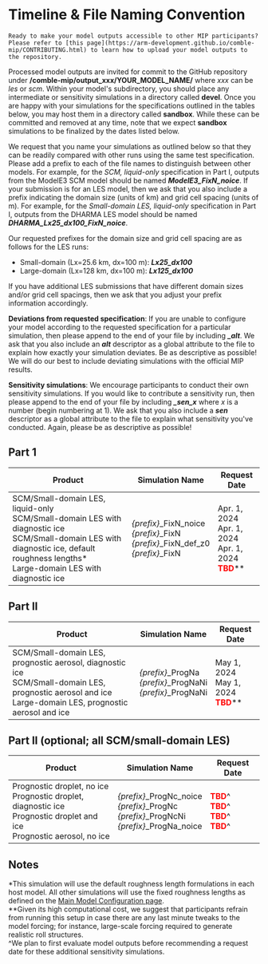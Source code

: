 # Timeline & File Naming Convention

```{attention}
Ready to make your model outputs accessible to other MIP participants? Please refer to [this page](https://arm-development.github.io/comble-mip/CONTRIBUTING.html) to learn how to upload your model outputs to the repository.
```

Processed model outputs are invited for commit to the GitHub repository under **/comble-mip/output_xxx/YOUR_MODEL_NAME/** where *xxx* can be *les* or *scm*. Within your model's subdirectory, you should place any intermediate or sensitivity simulations in a directory called **devel**. Once you are happy with your simulations for the specifications outlined in the tables below, you may host them in a directory called **sandbox**. While these can be committed and removed at any time, note that we expect **sandbox** simulations to be finalized by the dates listed below.

We request that you name your simulations as outlined below so that they can be readily compared with other runs using the same test specification. Please add a prefix to each of the file names to distinguish between other models. For example, for the *SCM, liquid-only* specification in Part I, outputs from the ModelE3 SCM model should be named ***ModelE3_FixN_noice***. If your submission is for an LES model, then we ask that you also include a prefix indicating the domain size (units of km) and grid cell spacing (units of m). For example, for the *Small-domain LES, liquid-only* specification in Part I, outputs from the DHARMA LES model should be named ***DHARMA_Lx25_dx100_FixN_noice***.

Our requested prefixes for the domain size and grid cell spacing are as follows for the LES runs:
* Small-domain (Lx=25.6 km, dx=100 m): ***Lx25_dx100***
* Large-domain (Lx=128 km, dx=100 m): ***Lx125_dx100***

If you have additional LES submissions that have different domain sizes and/or grid cell spacings, then we ask that you adjust your prefix information accordingly.

**Deviations from requested specification**: If you are unable to configure your model according to the requested specification for a particular simulation, then please append to the end of your file by including ***_alt***. We ask that you also include an ***alt*** descriptor as a global attribute to the file to explain how exactly your simulation deviates. Be as descriptive as possible! We will do our best to include deviating simulations with the official MIP results.

**Sensitivity simulations**: We encourage participants to conduct their own sensitivity simulations. If you would like to contribute a sensitivity run, then please append to the end of your file by including ***_sen_x*** where *x* is a number (begin numbering at 1). We ask that you also include a ***sen*** descriptor as a global attribute to the file to explain what sensitivity you've conducted. Again, please be as descriptive as possible!

## Part 1
| Product                                                                                                                                                      | Simulation Name                                                                        | Request Date                                                                                    |
|--------------------------------------------------------------------------------------------------------------------------------------------------------------|----------------------------------------------------------------------------------------|---------------------------------------------------------------------------------------------|
| SCM/Small-domain LES, liquid-only<br>SCM/Small-domain LES with diagnostic ice<br>SCM/Small-domain LES with diagnostic ice, default roughness lengths*<br>Large-domain LES with diagnostic ice | *{prefix}*_FixN_noice<br>*{prefix}*_FixN<br>*{prefix}*_FixN_def_z0<br>*{prefix}*_FixN | Apr. 1, 2024<br>Apr. 1, 2024<br>Apr. 1, 2024<br><span style="color:red">**TBD**</span>** |

## Part II
| Product                                                                                                                                                      | Simulation Name                                                  | Request Date                                                                  |
|--------------------------------------------------------------------------------------------------------------------------------------------------------------|------------------------------------------------------------------|---------------------------------------------------------------------------|
| SCM/Small-domain LES, prognostic aerosol, diagnostic ice<br>SCM/Small-domain LES, prognostic aerosol and ice<br>Large-domain LES, prognostic aerosol and ice | *{prefix}*_ProgNa<br>*{prefix}*_ProgNaNi<br>*{prefix}*_ProgNaNi | May 1, 2024<br>May 1, 2024<br><span style="color:red">**TBD**</span>** |

## Part II (optional; all SCM/small-domain LES)
| Product                                                                                                                      | Simulation Name                                                                                | Request Date                                                     |
|------------------------------------------------------------------------------------------------------------------------------|------------------------------------------------------------------------------------------------|--------------------------------------------------------------|
| Prognostic droplet, no ice<br>Prognostic droplet, diagnostic ice<br>Prognostic droplet and ice<br>Prognostic aerosol, no ice | *{prefix}*_ProgNc_noice<br>*{prefix}*_ProgNc<br>*{prefix}*_ProgNcNi<br>*{prefix}*_ProgNa_noice | <span style="color:red">**TBD**</span>^<br><span style="color:red">**TBD**</span>^<br><span style="color:red">**TBD**</span>^<br><span style="color:red">**TBD**</span>^ |

## Notes
*This simulation will use the default roughness length formulations in each host model. All other simulations will use the fixed roughness lengths as defined on the [Main Model Configuration page](https://arm-development.github.io/comble-mip/main_configuration.html).
<br>
**Given its high computational cost, we suggest that participants refrain from running this setup in case there are any last minute tweaks to the model forcing; for instance, large-scale forcing required to generate realistic roll structures.
<br>
^We plan to first evaluate model outputs before recommending a request date for these additional sensitivity simulations.
